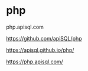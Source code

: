 # php
php.apisql.com

https://github.com/apiSQL/php


https://apisql.github.io/php/

https://php.apisql.com/
